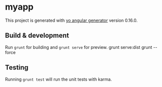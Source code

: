 # myapp

This project is generated with [yo angular generator](https://github.com/yeoman/generator-angular)
version 0.16.0.

## Build & development

Run `grunt` for building and `grunt serve` for preview.
grunt serve:dist 
grunt --force

## Testing

Running `grunt test` will run the unit tests with karma.
